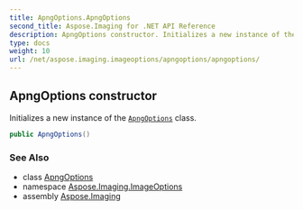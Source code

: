 ```yaml
---
title: ApngOptions.ApngOptions
second_title: Aspose.Imaging for .NET API Reference
description: ApngOptions constructor. Initializes a new instance of the ApngOptions class
type: docs
weight: 10
url: /net/aspose.imaging.imageoptions/apngoptions/apngoptions/
---
```

## ApngOptions constructor

Initializes a new instance of the [`ApngOptions`](../) class.

```csharp
public ApngOptions()
```

### See Also

* class [ApngOptions](../)
* namespace [Aspose.Imaging.ImageOptions](../../apngoptions/)
* assembly [Aspose.Imaging](../../../)


